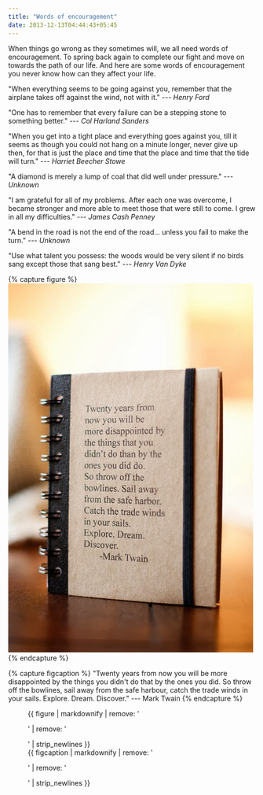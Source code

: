 ```yaml
---
title: "Words of encouragement"
date: 2013-12-13T04:44:43+05:45
---
```


When things go wrong as they sometimes will, we all need words of encouragement. To spring back again to complete our fight and move on towards the path of our life. And here are some words of encouragement you never know how can they affect your life.

"When everything seems to be going against you, remember that the airplane takes off against the wind, not with it." --- *Henry Ford*

"One has to remember that every failure can be a stepping stone to something better." --- *Col Harland Sanders*

"When you get into a tight place and everything goes against you, till it seems as though you could not hang on a minute longer, never give up then, for that is just the place and time that the place and time that the tide will turn." --- *Harriet Beecher Stowe*

"A diamond is merely a lump of coal that did well under pressure." --- *Unknown*

"I am grateful for all of my problems. After each one was overcome, I became stronger and more able to meet those that were still to come. I grew in all my difficulties." --- *James Cash Penney*

"A bend in the road is not the end of the road... unless you fail to make the turn." --- *Unknown*

"Use what talent you possess: the woods would be very silent if no birds sang except those that sang best." --- *Henry Van Dyke*

{% capture figure %}
[![Mark Twain - Words of encouragement](/uploads/20131213-mark-twain-quotes.jpg)](/uploads/20131213-mark-twain-quotes.jpg)
{% endcapture %}

{% capture figcaption %}
"Twenty years from now you will be more disappointed by the things you didn't do that by the ones you did. So throw off the bowlines, sail away from the safe harbour, catch the trade winds in your sails. Explore. Dream. Discover." --- Mark Twain
{% endcapture %}

<figure>
  {{ figure | markdownify | remove: '<p>' | remove: '</p>' | strip_newlines }}
  <figcaption>{{ figcaption | markdownify | remove: '<p>' | remove: '</p>' | strip_newlines }}</figcaption>
</figure>
